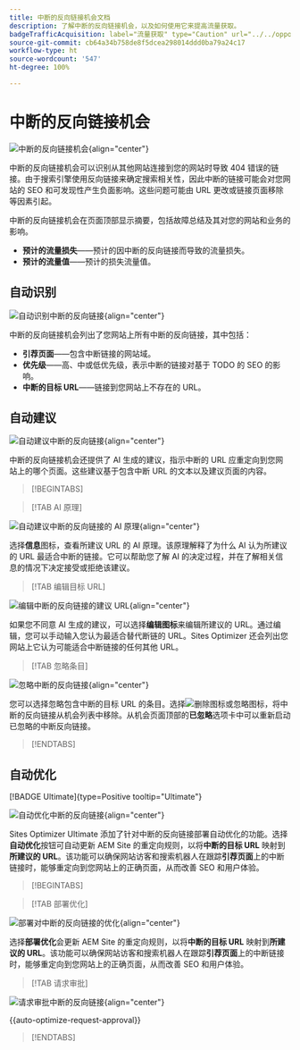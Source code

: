 ```yaml
---
title: 中断的反向链接机会文档
description: 了解中断的反向链接机会，以及如何使用它来提高流量获取。
badgeTrafficAcquisition: label="流量获取" type="Caution" url="../../opportunity-types/traffic-acquisition.md" tooltip="流量获取"
source-git-commit: cb64a34b758de8f5dcea298014ddd0ba79a24c17
workflow-type: ht
source-wordcount: '547'
ht-degree: 100%

---
```



# 中断的反向链接机会

![中断的反向链接机会](./assets/broken-backlinks/hero.png){align="center"}

中断的反向链接机会可以识别从其他网站连接到您的网站时导致 404 错误的链接。由于搜索引擎使用反向链接来确定搜索相关性，因此中断的链接可能会对您网站的 SEO 和可发现性产生负面影响。这些问题可能由 URL 更改或链接页面移除等因素引起。

中断的反向链接机会在页面顶部显示摘要，包括故障总结及其对您的网站和业务的影响。

* **预计的流量损失**——预计的因中断的反向链接而导致的流量损失。
* **预计的流量值**——预计的损失流量值。

## 自动识别

![自动识别中断的反向链接](./assets/broken-backlinks/auto-identify.png){align="center"}

中断的反向链接机会列出了您网站上所有中断的反向链接，其中包括：

* **引荐页面**——包含中断链接的网站域。
* **优先级**——高、中或低优先级，表示中断的链接对基于 TODO 的 SEO 的影响。
* **中断的目标 URL**——链接到您网站上不存在的 URL。

## 自动建议

![自动建议中断的反向链接](./assets/broken-backlinks/auto-suggest.png){align="center"}

中断的反向链接机会还提供了 AI 生成的建议，指示中断的 URL 应重定向到您网站上的哪个页面。这些建议基于包含中断 URL 的文本以及建议页面的内容。


>[!BEGINTABS]

>[!TAB AI 原理]

![自动建议中断的反向链接的 AI 原理](./assets/broken-backlinks/auto-suggest-ai-rationale.png){align="center"}

选择&#x200B;**信息**&#x200B;图标，查看所建议 URL 的 AI 原理。该原理解释了为什么 AI 认为所建议的 URL 最适合中断的链接。它可以帮助您了解 AI 的决定过程，并在了解相关信息的情况下决定接受或拒绝该建议。

>[!TAB 编辑目标 URL]

![编辑中断的反向链接的建议 URL](./assets/broken-backlinks/edit-target-url.png){align="center"}

如果您不同意 AI 生成的建议，可以选择&#x200B;**编辑图标**&#x200B;来编辑所建议的 URL。通过编辑，您可以手动输入您认为最适合替代断链的 URL。Sites Optimizer 还会列出您网站上它认为可能适合中断链接的任何其他 URL。

>[!TAB 忽略条目]

![忽略中断的反向链接](./assets/broken-backlinks/ignore.png){align="center"}

您可以选择忽略包含中断的目标 URL 的条目。选择![删除图标或忽略图标](https://spectrum.adobe.com/static/icons/ui_18/CrossSize500.svg)，将中断的反向链接从机会列表中移除。从机会页面顶部的&#x200B;**已忽略**&#x200B;选项卡中可以重新启动已忽略的中断反向链接。

>[!ENDTABS]

## 自动优化

[!BADGE Ultimate]{type=Positive tooltip="Ultimate"}

![自动优化中断的反向链接](./assets/broken-backlinks/auto-optimize.png){align="center"}

Sites Optimizer Ultimate 添加了针对中断的反向链接部署自动优化的功能。选择&#x200B;**自动优化**&#x200B;按钮可自动更新 AEM Site 的重定向规则，以将&#x200B;**中断的目标 URL** 映射到&#x200B;**所建议的 URL**。该功能可以确保网站访客和搜索机器人在跟踪&#x200B;**引荐页面**&#x200B;上的中断链接时，能够重定向到您网站上的正确页面，从而改善 SEO 和用户体验。

>[!BEGINTABS]

>[!TAB 部署优化]

![部署对中断的反向链接的优化](./assets/broken-backlinks/deploy-optimization.png){align="center"}

选择&#x200B;**部署优化**&#x200B;会更新 AEM Site 的重定向规则，以将&#x200B;**中断的目标 URL** 映射到&#x200B;**所建议的 URL**。该功能可以确保网站访客和搜索机器人在跟踪&#x200B;**引荐页面**&#x200B;上的中断链接时，能够重定向到您网站上的正确页面，从而改善 SEO 和用户体验。

>[!TAB 请求审批]

![请求审批中断的反向链接](./assets/broken-backlinks/request-approval.png){align="center"}

{{auto-optimize-request-approval}}

>[!ENDTABS]
